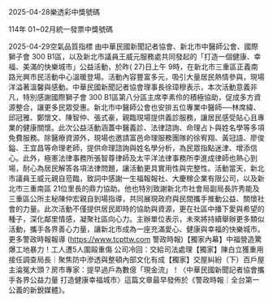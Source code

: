 
2025-04-28樂透彩中獎號碼

                                
114年 01~02月統一發票中獎號碼
                             
2025-04-29空氣品質指標
                              由中華民國新聞記者協會、新北市中醫師公會、國際獅子會 300 B1區，以及新北市議員王威元服務處共同發起的「打造一個健康、幸福、美滿的快樂城市」公益活動，於昨( 27)日上午 9時，在新北市三重區正義南路光興市民活動中心溫暖登場。活動內容豐富多元，吸引大量居民熱情參與，現場洋溢著溫馨與感動。中華民國新聞記者協會理事長徐璋穆表示，本次活動意義非凡，特別感謝國際獅子會 300 B1區第八分區主席李素伶的積極協助，促成多方資源整合，讓更多民眾受惠。新北市中醫師公會也安排五位專業中醫師──林席緯、邱冠雅、鄭懷文、陳智仲、張式豪，親臨現場提供義診服務，讓居民感受貼心且專業的健康關懷。此次公益活動涵蓋中醫義診、法律諮詢、命理占卜與姓名學等多項免費服務。除醫療資源外，現場也邀請富邑命理服務團隊的徐宥翔、黃冠語、廖俊鎰、王宜昌等命理老師，提供命理諮詢與姓名學分析，為民眾指點迷津、增添信心。此外，極憲法律事務所張智尊律師及太平洋法律事務所李進成律師也熱心到場，耐心為居民解答各項法律問題，讓活動更具實用性與完整性。活動當天，新北市議員王威元親自蒞臨，致詞中感謝一生福報報社、大慶稼企業有限公司，以及新北市三重南區 21位里長的鼎力協助。他也特別致謝新北市社會局副局長許秀能及三重區公所主秘陳仲宏親自到場指導，共同展現政府與民間攜手推動公益、關懷社會的力量。此次活動不僅提供居民即時的協助與資源，更在社區中播下愛與希望的種子，深化鄰里情感，凝聚社區向心力。主辦單位表示，未來將持續舉辦更多類似活動，攜手各界善心力量，讓新北市成為一座充滿愛心、健康與幸福的快樂城市。 更多警政時報報導 (https://www.tcpttw.com 警政時報)【獨家內幕】中福營造驚爆工地暴力！工人遭5人圍毆重傷 公司冷回：交給司法處理【獨家】陳白立獲重用接任調查局長｜聚焦防中滲透與整頓內部文化有成【獨家】交屋糾紛（下）百戶屋主淪冤大頭？房市專家：提早過戶為數億「現金流」！〈中華民國新聞記者協會攜手各界公益力量 打造健康幸福城市〉這篇文章最早發佈於《警政時報｜全台第一公義的新銳媒體》。